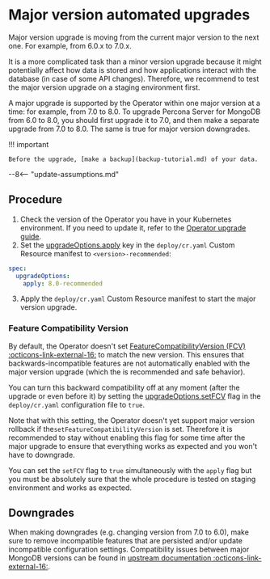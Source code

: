 # Major version automated upgrades

Major version upgrade is moving from the current major version to the next one. For example, from 6.0.x to 7.0.x.

It is a more complicated task than a minor version upgrade because it might potentially affect how data is stored and how
applications interact with the database (in case of some API changes). Therefore, we recommend to test the major version upgrade on a staging environment first.

A major upgrade is supported by the Operator within one major version at a time:
for example, from 7.0 to 8.0. To upgrade Percona Server for MongoDB from 6.0 to 8.0,
you should first upgrade it to 7.0, and then make a separate upgrade from 7.0
to 8.0. The same is true for major version downgrades.

!!! important

    Before the upgrade, [make a backup](backup-tutorial.md) of your data.

--8<-- "update-assumptions.md"

## Procedure

1. Check the version of the Operator you have in your Kubernetes environment. If you need to update it, refer to the [Operator upgrade guide](update-operator.md).
2. Set the [upgradeOptions.apply](operator.md#upgradeoptionsapply)
key in the `deploy/cr.yaml` Custom Resource manifest to `<version>-recommended`:


```yaml
spec:
  upgradeOptions:
    apply: 8.0-recommended
```

3. Apply the `deploy/cr.yaml` Custom Resource manifest to start the major version upgrade.

### Feature Compatibility Version

By default, the Operator doesn't set
[FeatureCompatibilityVersion (FCV)  :octicons-link-external-16:](https://docs.mongodb.com/manual/reference/command/setFeatureCompatibilityVersion/)
to match the new version. This ensures that backwards-incompatible features
are not automatically enabled with the major version upgrade (which the is
recommended and safe behavior). 

You can turn this backward compatibility off at
any moment (after the upgrade or even before it) by setting the
[upgradeOptions.setFCV](operator.md#upgradeoptionssetfcv) flag in the
`deploy/cr.yaml` configuration file to `true`. 

Note that with this setting, the Operator doesn't yet support major version rollback if the`setFeatureCompatibilityVersion` is set. Therefore it is recommended to stay without enabling this flag for some time after the major upgrade to ensure that everything works as expected and you won't have to downgrade. 


You can set the `setFCV` flag to `true` simultaneously with the `apply` flag but you must be absolutely sure that the whole
    procedure is tested on staging environment and works as expected.

## Downgrades

When making downgrades (e.g. changing version from 7.0 to 6.0), make
sure to remove incompatible features that are persisted and/or update
incompatible configuration settings. Compatibility issues between major
MongoDB versions can be found in
[upstream documentation  :octicons-link-external-16:](https://www.mongodb.com/docs/manual/release-notes/7.0/#std-label-7.0-downgrade-considerations).

 